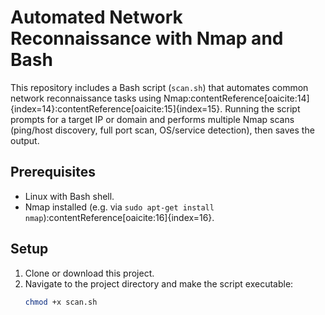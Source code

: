 # Automated Network Reconnaissance with Nmap and Bash

This repository includes a Bash script (`scan.sh`) that automates common network reconnaissance tasks using Nmap:contentReference[oaicite:14]{index=14}:contentReference[oaicite:15]{index=15}. Running the script prompts for a target IP or domain and performs multiple Nmap scans (ping/host discovery, full port scan, OS/service detection), then saves the output.

## Prerequisites

- Linux with Bash shell.
- Nmap installed (e.g. via `sudo apt-get install nmap`):contentReference[oaicite:16]{index=16}.

## Setup

1. Clone or download this project.
2. Navigate to the project directory and make the script executable:
   ```bash
   chmod +x scan.sh
   ```
